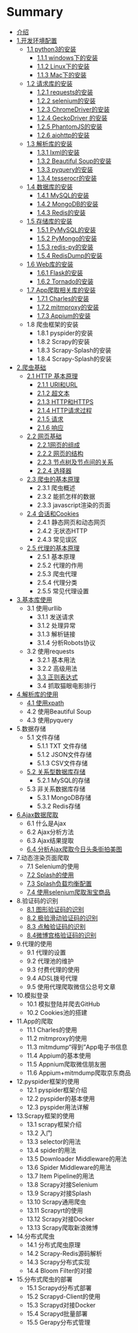 # Summary

* [介绍](README.md)
* [1.开发环境配置](1.kaifahuanjing/1kai-fa-huan-jing-pei-zhi.md)
  * [1.1 python3的安装](1.kaifahuanjing/1.1-python3.md)
    * [1.1.1 windows下的安装](1.kaifahuanjing/1.1.1-windows.md)
    * [1.1.2 Linux下的安装](1.kaifahuanjing/1.1.2-linux.md)
    * [1.1.3 Mac下的安装](1.kaifahuanjing/113-macxia-de-an-zhuang.md)
  * [1.2 请求库的安装](1.kaifahuanjing/12-qing-qiu-ku-de-an-zhuang.md)
    * [1.2.1 requests的安装](1.kaifahuanjing/12-qing-qiu-ku-de-an-zhuang/121-requestsde-an-zhuang.md)
    * [1.2.2 selenium的安装](1.kaifahuanjing/12-qing-qiu-ku-de-an-zhuang/122-seleniumde-an-zhuang.md)
    * [1.2.3 ChromeDriver的安装](1.kaifahuanjing/12-qing-qiu-ku-de-an-zhuang/123-chromedriverde-an-zhuang.md)
    * [1.2.4 GeckoDriver 的安装](1.kaifahuanjing/12-qing-qiu-ku-de-an-zhuang/124-grckodriverde-an-zhuang.md)
    * [1.2.5 PhantomJS的安装](1.kaifahuanjing/12-qing-qiu-ku-de-an-zhuang/125-phantomjsde-an-zhuang.md)
    * [1.2.6 aiohttp的安装](1.kaifahuanjing/12-qing-qiu-ku-de-an-zhuang/125-aiohttpde-an-zhuang.md)
  * [1.3 解析库的安装](1.kaifahuanjing/1.3.md)
    * [1.3.1 lxml的安装](1.kaifahuanjing/1.3/131-lxmlde-an-zhuang.md)
    * [1.3.2 Beautiful Soup的安装](1.kaifahuanjing/1.3/132-beautiful-soupde-an-zhuang.md)
    * [1.3.3 pyquery的安装](1.kaifahuanjing/1.3/133-pyqueryde-an-zhuang.md)
    * [1.3.4 tesserocr的安装](1.kaifahuanjing/1.3/134-tesserocrde-an-zhuang.md)
  * [1.4 数据库的安装](1.kaifahuanjing/14-shu-ju-ku-de-an-zhuang.md)
    * [1.4.1 MySQL的安装](1.kaifahuanjing/14-shu-ju-ku-de-an-zhuang/141-mysqlde-an-zhuang.md)
    * [1.4.2 MongoDB的安装](1.kaifahuanjing/14-shu-ju-ku-de-an-zhuang/142-mongodbde-an-zhuang.md)
    * [1.4.3 Redis的安装](1.kaifahuanjing/14-shu-ju-ku-de-an-zhuang/143-redisde-an-zhuang.md)
  * [1.5 存储库的安装](1.kaifahuanjing/15-cun-chu-ku-de-an-zhuang.md)
    * [1.5.1 PyMySQL的安装](1.kaifahuanjing/15-cun-chu-ku-de-an-zhuang/151-pymysqlde-an-zhuang.md)
    * [1.5.2 PyMongo的安装](1.kaifahuanjing/15-cun-chu-ku-de-an-zhuang/152-pymongode-an-zhuang.md)
    * [1.5.3 redis-py的安装](1.kaifahuanjing/15-cun-chu-ku-de-an-zhuang/153-redis-pyde-an-zhuang.md)
    * [1.5.4 RedisDump的安装](1.kaifahuanjing/15-cun-chu-ku-de-an-zhuang/154-redisdumpde-an-zhuang.md)
  * [1.6 Web库的安装](1.kaifahuanjing/16-webku-de-an-zhuang.md)
    * [1.6.1 Flask的安装](1.kaifahuanjing/16-webku-de-an-zhuang/161-flaskde-an-zhuang.md)
    * [1.6.2 Tornado的安装](1.kaifahuanjing/16-webku-de-an-zhuang/162-tornadode-an-zhuang.md)
  * [1.7 App爬取相关库的安装](1.kaifahuanjing/17-apppa-qu-xiang-guan-ku-de-an-zhuang.md)
    * [1.7.1 Charles的安装](1.kaifahuanjing/17-apppa-qu-xiang-guan-ku-de-an-zhuang/171-charlesde-an-zhuang.md)
    * [1.7.2 mitmproxy的安装](1.kaifahuanjing/17-apppa-qu-xiang-guan-ku-de-an-zhuang/172-mitmproxyde-an-zhuang.md)
    * [1.7.3 Appium的安装](1.kaifahuanjing/17-apppa-qu-xiang-guan-ku-de-an-zhuang/173-appiumde-an-zhuang.md)
  * 1.8 爬虫框架的安装
    * 1.8.1 pyspider的安装
    * 1.8.2 Scrapy的安装
    * 1.8.3 Scrapy-Splash的安装
    * 1.8.4 Scrapy-Splash的安装
* [2.爬虫基础](1./2pa-chong-ji-chu.md)
  * [2.1 HTTP 基本原理](2pa-chong-ji-chu/21-http-ji-ben-yuan-li.md)
    * [2.1.1 URI和URL](2pa-chong-ji-chu/21-http-ji-ben-yuan-li/211-urihe-url.md)
    * [2.1.2 超文本](2pa-chong-ji-chu/21-http-ji-ben-yuan-li/212-chao-wen-ben.md)
    * [2.1.3 HTTP和HTTPS](2pa-chong-ji-chu/21-http-ji-ben-yuan-li/213-httphe-https.md)
    * [2.1.4 HTTP请求过程](2pa-chong-ji-chu/21-http-ji-ben-yuan-li/214-httpqing-qiu-guo-cheng.md)
    * [2.1.5 请求](2pa-chong-ji-chu/21-http-ji-ben-yuan-li/215-qing-qiu.md)
    * [2.1.6 响应](2pa-chong-ji-chu/21-http-ji-ben-yuan-li/216-xiang-ying.md)
  * [2.2 网页基础](2pa-chong-ji-chu/22-wang-ye-ji-chu.md)
    * [2.2.1网页的组成](2pa-chong-ji-chu/22-wang-ye-ji-chu/221wang-ye-de-zu-cheng.md)
    * [2.2.2 网页的结构](2pa-chong-ji-chu/22-wang-ye-ji-chu/222-wang-ye-de-jie-gou.md)
    * [2.2.3 节点树及节点间的关系](2pa-chong-ji-chu/22-wang-ye-ji-chu/223-jie-dian-shu-ji-jie-dian-jian-de-guan-xi.md)
    * [2.2.4 选择器](2pa-chong-ji-chu/22-wang-ye-ji-chu/224-xuan-ze-qi.md)
  * [2.3 爬虫的基本原理](2pa-chong-ji-chu/23-pa-chong-de-ji-ben-yuan-li.md)
    * 2.3.1 爬虫概述
    * 2.3.2 能抓怎样的数据
    * 2.3.3 javascript渲染的页面
  * [2.4 会话和Cookies](2pa-chong-ji-chu/24-hui-hua-he-cookies.md)
    * 2.4.1 静态网页和动态网页
    * 2.4.2 无状态HTTP
    * 2.4.3 常见误区
  * [2.5 代理的基本原理](2pa-chong-ji-chu/25-dai-li-de-ji-ben-yuan-li.md)
    * 2.5.1 基本原理
    * 2.5.2 代理的作用
    * 2.5.3 爬虫代理
    * 2.5.4 代理分类
    * 2.5.5 常见代理设置
* [3.基本库使用](1./3ji-ben-ku-shi-yong.md)
  * 3.1 使用urllib
    * 3.1.1 发送请求
    * 3.1.2 处理异常
    * 3.1.3 解析链接
    * 3.1.4 分析Robots协议
  * 3.2 使用requests
    * 3.2.1 基本用法
    * 3.2.2 高级用法
    * [3.3 正则表达式](3-ji-ben-ku-de-shi-yong/33-zheng-ze-biao-da-shi.md)
    * 3.4 抓取猫眼电影排行
* [4.解析库的使用](1./4jie-xi-ku-de-shi-yong.md)
  * [4.1 使用xpath](4jie-xi-ku-de-shi-yong/41-shi-yong-xpath.md)
  * 4.2 使用Beautiful Soup
  * 4.3 使用pyquery
* 5.数据存储
  * 5.1 文件存储
    * 5.1.1 TXT 文件存储
    * 5.1.2 JSON文件存储
    * 5.1.3 CSV文件存储
  * [5.2 关系型数据库存储](5shu-ju-cun-chu/52-guan-xi-xing-shu-ju-ku-cun-chu.md)
    * 5.2.1 MySQL的存储
  * 5.3 非关系数据库存储
    * 5.3.1 MongoDB存储
    * 5.3.2 Redis存储
* [6.Ajax数据爬取](6ajaxshu-ju-pa-qu.md)
  * 6.1 什么是Ajax
  * 6.2 Ajax分析方法
  * 6.3 Ajax结果提取
  * [6.4 分析Ajax爬取今日头条街拍美图](6ajaxshu-ju-pa-qu/64-fen-xi-ajax-pa-qu-jin-ri-tou-tiao-jie-pai-mei-tu.md)
* 7.动态渲染页面爬取
  * 7.1 Selenium的使用
  * [7.2 Splash的使用](7dong-tai-xuan-ran-ye-mian-pa-qu/72-splashde-shi-yong.md)
  * [7.3 Splash负载均衡配置](7dong-tai-xuan-ran-ye-mian-pa-qu/73-splashfu-zai-jun-heng-pei-zhi.md)
  * [7.4 使用selenium爬取淘宝商品](7dong-tai-xuan-ran-ye-mian-pa-qu/74-shi-yong-selenium-pa-qu-tao-bao-shang-pin.md)
* 8.验证码的识别
  * [8.1 图形验证码的识别](8yan-zheng-ma-de-shi-bie/81-tu-xing-yan-zheng-ma-de-shi-bie.md)
  * [8.2 极验滑动验证码的识别](8yan-zheng-ma-de-shi-bie/82-ji-yan-hua-dong-yan-zheng-ma-de-shi-bie.md)
  * [8.3 点触验证码的识别](8yan-zheng-ma-de-shi-bie/83-dian-hong-yan-zheng-ma-de-shi-bie.md)
  * [8.4微博宫格验证码的识别](8yan-zheng-ma-de-shi-bie/84wei-bo-gong-ge-yan-zheng-ma-de-shi-bie.md)
* 9.代理的使用
  * 9.1 代理的设置
  * 9.2 代理池的维护
  * 9.3 付费代理的使用
  * 9.4 ADSL拨号代理
  * 9.5 使用代理爬取微信公总号文章
* 10.模拟登录
  * 10.1 模拟登陆并爬去GitHub
  * 10.2 Cookies池的搭建
* 11.App的爬取
  * 11.1 Charles的使用
  * 11.2 mitmproxy的使用
  * 11.3 mitmdump“得到”App电子书信息
  * 11.4 Appium的基本使用
  * 11.5 Appnium爬取微信朋友圈
  * 11.6 Appium+mitmdump爬取京东商品
* 12.pyspider框架的使用
  * 12.1 pyspider框架介绍
  * 12.2 pyspider的基本使用
  * 12.3 pyspider用法详解
* 13.Scrapy框架的使用
  * 13.1 scrapy框架介绍
  * 13.2 入门
  * 13.3 selector的用法
  * 13.4 spider的用法
  * 13.5 Downloader Middleware的用法
  * 13.6 Spider Middleware的用法
  * 13.7 Item Pipeline的用法
  * 13.8 Scrapy对接Selenium
  * 13.9 Scrapy对接Splash
  * 13.10 Scrapy通用爬虫
  * 13.11 Scrapyrt的使用
  * 13.12 Scrapy对接Docker
  * 13.13 Scrapy爬取新浪微博
* 14.分布式爬虫
  * 14.1 分布式爬虫原理
  * 14.2 Scrapy-Redis源码解析
  * 14.3 Scrapy分布式实现
  * 14.4 Bloom Filter的对接
* 15.分布式爬虫的部署
  * 15.1 Scrapyd分布式部署
  * 15.2 Scrapyd-Client的使用
  * 15.3 Scrapyd对接Docker
  * 15.4 Scrapyd批量部署
  * 15.5 Gerapy分布式管理

